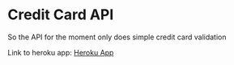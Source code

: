 # Credit Card API
So the API for the moment only does simple credit card validation

Link to heroku app: [Heroku App](https://o-captain-my-captain.herokuapp.com/)
